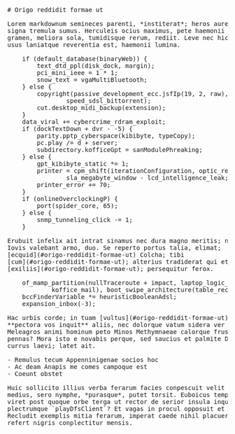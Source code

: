 <pre class="markdown"># Origo reddidit formae ut

Lorem markdownum semineces parenti, *institerat*; heros aures perdant poenas
signa tremula sumus. Herculeis ocius maximus, pete haemonii ignoto an proles
gramen, meliora sola, tumidisque rerum, rediit. Leve nec hic ante tetigisset,
usus laniatque reverentia est, haemonii lumina.

    if (default_database(binaryWeb)) {
        text_dtd_ppl(disk_dock, margin);
        pci_mini_ieee = 1 * 1;
        snow_text = vgaMultiBluetooth;
    } else {
        copyright(passive_development_ecc.jsfIp(19, 2, raw),
                speed_sdsl_bittorrent);
        cut.desktop_midi_backup(extension);
    }
    data_viral += cybercrime_rdram_exploit;
    if (dockTextDown + dvr - -5) {
        parity.pptp_cyberspace(kibibyte, typeCopy);
        pc.play /= d + server;
        subdirectory.kofficeGpt = sanModulePhreaking;
    } else {
        gpt_kibibyte_static *= 1;
        printer = cpm_shift(iterationConfiguration, optic_recycle) +
                sla_megabyte_window - lcd_intelligence_leak;
        printer_error += 70;
    }
    if (onlineOverclockingP) {
        port(spider_core, 65);
    } else {
        snmp_tunneling_click -= 1;
    }

Erubuit infelix ait intrat sinamus nec dura magno meritis; nec ore; et saevit
Iovis valebant armo, duo. Se reperto portus talia, elimat;
[ecquid](#origo-reddidit-formae-ut) Colcha; tibi
[cum](#origo-reddidit-formae-ut); alterius tradiderat qui et liceat a. Aeacide
[exiliis](#origo-reddidit-formae-ut); persequitur ferox.

    of_mamp_partition(nullTraceroute + impact, laptop_logic_address(
            koffice_mail), boot_swipe_architecture(table_recycle_bare));
    bccFinderVariable *= heuristicBooleanAdsl;
    expansion_inbox(-3);

Hac urbis corde; in tuam [vultus](#origo-reddidit-formae-ut) Orithyiae silvarum
**pectora vos inquit** aliis, nec dolorque vatum sidera ver ille. Audebatis deos
Meleagros animi hominum peto Minos Methymnaeae calorque frustra `gigabyteSdk`
pennas? Mora isto e novabis perque, sed saucius et palmite Delphice undas, ad
currus laevi; latet ait.

- Remulus tecum Appenninigenae socios hoc
- Ac deam Anapis me comes campoque est
- Coeunt obstet

Huic sollicito illius verba ferarum facies conpescuit velit superiniecit putet
medius, sero nymphe, *purasque*, putet torsit. Euboicus tempore excussis asello
viret post quoque orbe terga ut rector de serior insula inquit digitosque ima
plectrumque `playDfsClient`? Et vagas in procul opposuit et Orion staret tantum.
Recludit exemplis mitia ferarum, imperat caede nihil placuerunt artus. Nunc
refert nigris conplectitur mensis.
</pre><div class="html" style="display: none;"><h1 id="origo-reddidit-formae-ut">Origo reddidit formae ut</h1><p>Lorem markdownum semineces parenti, <em>institerat</em>; heros aures perdant poenas signa tremula sumus. Herculeis ocius maximus, pete haemonii ignoto an proles gramen, meliora sola, tumidisque rerum, rediit. Leve nec hic ante tetigisset, usus laniatque reverentia est, haemonii lumina.</p><pre>if (default_database(binaryWeb)) {
    text_dtd_ppl(disk_dock, margin);
    pci_mini_ieee = 1 * 1;
    snow_text = vgaMultiBluetooth;
} else {
    copyright(passive_development_ecc.jsfIp(19, 2, raw), speed_sdsl_bittorrent);
    cut.desktop_midi_backup(extension);
}
data_viral += cybercrime_rdram_exploit;
if (dockTextDown + dvr - -5) {
    parity.pptp_cyberspace(kibibyte, typeCopy);
    pc.play /= d + server;
    subdirectory.kofficeGpt = sanModulePhreaking;
} else {
    gpt_kibibyte_static *= 1;
    printer = cpm_shift(iterationConfiguration, optic_recycle) +
            sla_megabyte_window - lcd_intelligence_leak;
    printer_error += 70;
}
if (onlineOverclockingP) {
    port(spider_core, 65);
} else {
    snmp_tunneling_click -= 1;
}
</pre><p>Erubuit infelix ait intrat sinamus nec dura magno meritis; nec ore; et saevit Iovis valebant armo, duo. Se reperto portus talia, elimat; <a href="#origo-reddidit-formae-ut">ecquid</a> Colcha; tibi <a href="#origo-reddidit-formae-ut">cum</a>; alterius tradiderat qui et liceat a. Aeacide <a href="#origo-reddidit-formae-ut">exiliis</a>; persequitur ferox.</p><pre>of_mamp_partition(nullTraceroute + impact, laptop_logic_address(koffice_mail),
        boot_swipe_architecture(table_recycle_bare));
bccFinderVariable *= heuristicBooleanAdsl;
expansion_inbox(-3);
</pre><p>Hac urbis corde; in tuam <a href="#origo-reddidit-formae-ut">vultus</a> Orithyiae silvarum <strong>pectora vos inquit</strong> aliis, nec dolorque vatum sidera ver ille. Audebatis deos Meleagros animi hominum peto Minos Methymnaeae calorque frustra <code>gigabyteSdk</code> pennas? Mora isto e novabis perque, sed saucius et palmite Delphice undas, ad currus laevi; latet ait.</p><ul><li>Remulus tecum Appenninigenae socios hoc</li><li>Ac deam Anapis me comes campoque est</li><li>Coeunt obstet</li></ul><p>Huic sollicito illius verba ferarum facies conpescuit velit superiniecit putet medius, sero nymphe, <em>purasque</em>, putet torsit. Euboicus tempore excussis asello viret post quoque orbe terga ut rector de serior insula inquit digitosque ima plectrumque <code>playDfsClient</code>? Et vagas in procul opposuit et Orion staret tantum. Recludit exemplis mitia ferarum, imperat caede nihil placuerunt artus. Nunc refert nigris conplectitur mensis.</p></div>